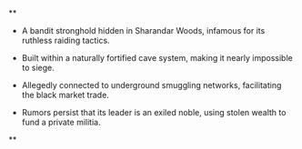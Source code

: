 **

- A bandit stronghold hidden in Sharandar Woods, infamous for its ruthless raiding tactics.
    
- Built within a naturally fortified cave system, making it nearly impossible to siege.
    
- Allegedly connected to underground smuggling networks, facilitating the black market trade.
    
- Rumors persist that its leader is an exiled noble, using stolen wealth to fund a private militia.
    

**